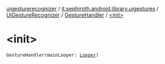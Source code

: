 [uigesturerecognizer](../../../index.md) / [it.sephiroth.android.library.uigestures](../../index.md) / [UIGestureRecognizer](../index.md) / [GestureHandler](index.md) / [&lt;init&gt;](./-init-.md)

# &lt;init&gt;

`GestureHandler(mainLooper: `[`Looper`](https://developer.android.com/reference/android/os/Looper.html)`)`